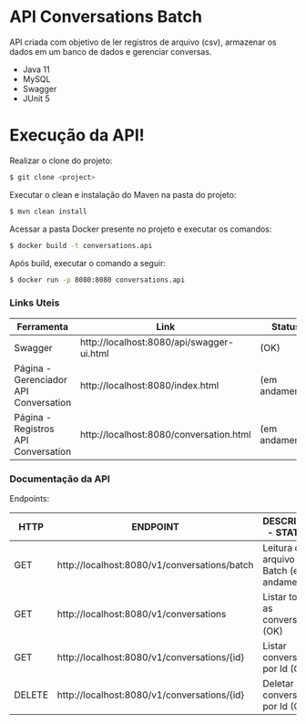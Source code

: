 # API Conversations Batch

API criada com objetivo de ler registros de arquivo (csv), armazenar os dados em um banco de dados e gerenciar
conversas.

- Java 11
- MySQL
- Swagger
- JUnit 5

# Execução da API!

Realizar o clone do projeto:

```sh
$ git clone <project>
```

Executar o clean e instalação do Maven na pasta do projeto:

```sh
$ mvn clean install
```

Acessar a pasta Docker presente no projeto e executar os comandos:

```sh
$ docker build -t conversations.api
```

Após build, executar o comando a seguir:

```sh
$ docker run -p 8080:8080 conversations.api
```

### Links Uteis

| Ferramenta | Link   | Status |
| ------     | ------ | ------ |
| Swagger | http://localhost:8080/api/swagger-ui.html| (OK) |
| Página - Gerenciador API Conversation | http://localhost:8080/index.html | (em andamento) |
| Página - Registros API Conversation | http://localhost:8080/conversation.html | (em andamento) |

### Documentação da API

Endpoints:

| HTTP | ENDPOINT   | DESCRIÇÃO - STATUS |
| ------     | ------ | ------ |
|GET    |http://localhost:8080/v1/conversations/batch | Leitura do arquivo Batch (em andamento) |
|GET    |http://localhost:8080/v1/conversations | Listar todas as conversas (OK) | 
|GET    |http://localhost:8080/v1/conversations/{id}| Listar conversa por Id  (OK) |
|DELETE |http://localhost:8080/v1/conversations/{id}| Deletar conversa por Id (OK) |